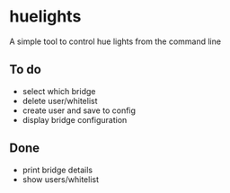 # huelights

A simple tool to control hue lights from the command line

## To do
- select which bridge
- delete user/whitelist
- create user and save to config
- display bridge configuration

## Done
- print bridge details
- show users/whitelist
